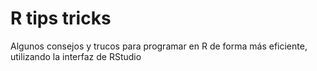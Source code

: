 # R tips tricks
Algunos consejos y trucos para programar en R de forma más eficiente, utilizando la interfaz de RStudio
